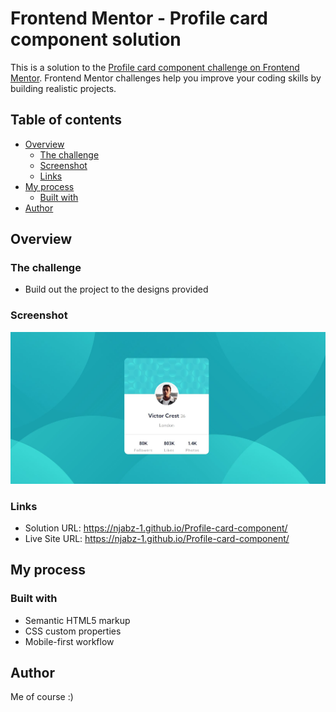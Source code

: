 # Frontend Mentor - Profile card component solution

This is a solution to the [Profile card component challenge on Frontend Mentor](https://www.frontendmentor.io/challenges/profile-card-component-cfArpWshJ). Frontend Mentor challenges help you improve your coding skills by building realistic projects. 

## Table of contents

- [Overview](#overview)
  - [The challenge](#the-challenge)
  - [Screenshot](#screenshot)
  - [Links](#links)
- [My process](#my-process)
  - [Built with](#built-with)
- [Author](#author)



## Overview

### The challenge

- Build out the project to the designs provided

### Screenshot

![Screenshot of Profile card component](images/Screenshot.JPG)

### Links

- Solution URL: https://njabz-1.github.io/Profile-card-component/
- Live Site URL:  https://njabz-1.github.io/Profile-card-component/ 

## My process

### Built with

- Semantic HTML5 markup
- CSS custom properties
- Mobile-first workflow

## Author

Me of course :) 

